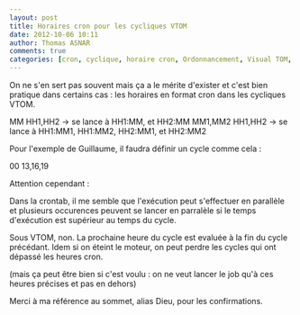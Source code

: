 ```yaml
---
layout: post
title: Horaires cron pour les cycliques VTOM
date: 2012-10-06 10:11
author: Thomas ASNAR
comments: true
categories: [cron, cyclique, horaire cron, Ordonnancement, Visual TOM, VTOM, VTOM]
---
```

On ne s'en sert pas souvent mais ça a le mérite d'exister et c'est bien pratique dans certains cas : les horaires en format cron dans les cycliques VTOM.

MM HH1,HH2 -> se lance à HH1:MM, et HH2:MM
MM1,MM2 HH1,HH2 -> se lance à HH1:MM1, HH1:MM2, HH2:MM1, et HH2:MM2


Pour l'exemple de Guillaume, il faudra définir un cycle comme cela : 

00 13,16,19

Attention cependant : 

Dans la crontab, il me semble que l'exécution peut s'effectuer en parallèle et plusieurs occurences peuvent se lancer en parralèle si le temps d'exécution est supérieur au temps du cycle.

Sous VTOM, non. La prochaine heure du cycle est evaluée à la fin du cycle précédant. Idem si on éteint le moteur, on peut perdre les cycles qui ont dépassé les heures cron.

(mais ça peut être bien si c'est voulu : on ne veut lancer le job qu'à ces heures précises et pas en dehors)

Merci à ma référence au sommet, alias Dieu, pour les confirmations.
